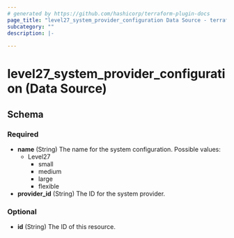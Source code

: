 ```yaml
---
# generated by https://github.com/hashicorp/terraform-plugin-docs
page_title: "level27_system_provider_configuration Data Source - terraform-provider-level27"
subcategory: ""
description: |-
  
---
```


# level27_system_provider_configuration (Data Source)





<!-- schema generated by tfplugindocs -->
## Schema

### Required

- **name** (String) The name for the system configuration.
Possible values:
  - Level27
	- small
	- medium
	- large
	- flexible
- **provider_id** (String) The ID for the system provider.

### Optional

- **id** (String) The ID of this resource.



